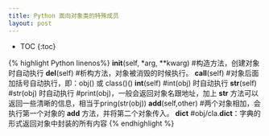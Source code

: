 ```yaml
---
title: Python 面向对象类的特殊成员
layout: post
---
```


* TOC
{:toc}

{% highlight Python linenos%}
__init__(self, *arg, **kwarg)     #构造方法，创建对象时自动执行
__del__(self)                     #析构方法，对象被消毁的时候执行。
__call__(self)                    #对象后面加括号自动执行，即：obj()  或  class()()
__int__(self)                     #int(obj) 时自动执行
__str__(self)                     #str(obj) 时自动执行
                                  #print(obj)，一般会返回对象名跟地址，加上 __str__ 方法可以返回一些清晰的信息，相当于pring(str(obj))
__add__(self,other)               #两个对象相加，会执行第一个对象的 __add__ 方法，并将第二个对象传入。
__dict__                          #obj/cla.__dict__：字典的形式返回对象中封装的所有内容
{% endhighlight %}